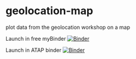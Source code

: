 # geolocation-map
plot data from the geolocation workshop on a map


Launch in free myBinder [![Binder](https://mybinder.org/badge_logo.svg)](https://mybinder.org/v2/gh/Australian-Text-Analytics-Platform/geolocation-map/HEAD?labpath=geolocations_folium_map.ipynb)

Launch in ATAP binder [![Binder](https://binderhub.atap-binder.cloud.edu.au/badge_logo.svg)](https://binderhub.atap-binder.cloud.edu.au/v2/gh/Australian-Text-Analytics-Platform/geolocation-map/HEAD?labpath=geolocations_folium_map.ipynb)
